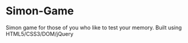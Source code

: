 # Simon-Game
Simon game for those of you who like to test your memory.  Built using HTML5/CSS3/DOM/jQuery
